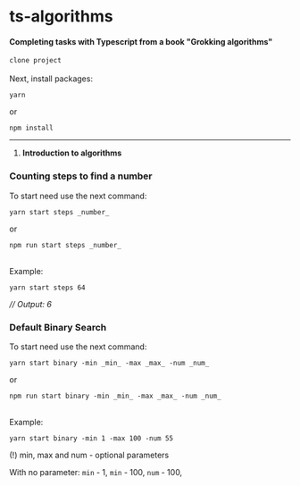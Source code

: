 # ts-algorithms

#### Completing tasks with Typescript from a book "Grokking algorithms"

`clone project`
\
\
Next, install packages:
```
yarn
```
or
```
npm install
```


---
1) **Introduction to algorithms**

### Counting steps to find a number
To start need use the next command:
```
yarn start steps _number_
```
or
```
npm run start steps _number_
```
\
Example: 
```
yarn start steps 64
```
_// Output: 6_

### Default Binary Search
To start need use the next command:
```
yarn start binary -min _min_ -max _max_ -num _num_
```
or
```
npm run start binary -min _min_ -max _max_ -num _num_
```
\
Example:
```
yarn start binary -min 1 -max 100 -num 55
```

(!) min, max and num - optional parameters

With no parameter:
`min` - 1,
`min` - 100,
`num` - 100,
